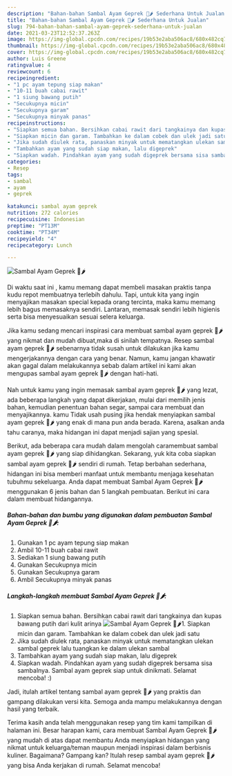 ```yaml
---
description: "Bahan-bahan Sambal Ayam Geprek 🐔🌶️ Sederhana Untuk Jualan"
title: "Bahan-bahan Sambal Ayam Geprek 🐔🌶️ Sederhana Untuk Jualan"
slug: 794-bahan-bahan-sambal-ayam-geprek-sederhana-untuk-jualan
date: 2021-03-23T12:52:37.263Z
image: https://img-global.cpcdn.com/recipes/19b53e2aba506ac8/680x482cq70/sambal-ayam-geprek-🐔🌶️-foto-resep-utama.jpg
thumbnail: https://img-global.cpcdn.com/recipes/19b53e2aba506ac8/680x482cq70/sambal-ayam-geprek-🐔🌶️-foto-resep-utama.jpg
cover: https://img-global.cpcdn.com/recipes/19b53e2aba506ac8/680x482cq70/sambal-ayam-geprek-🐔🌶️-foto-resep-utama.jpg
author: Luis Greene
ratingvalue: 4
reviewcount: 6
recipeingredient:
- "1 pc ayam tepung siap makan"
- "10-11 buah cabai rawit"
- "1 siung bawang putih"
- "Secukupnya micin"
- "Secukupnya garam"
- "Secukupnya minyak panas"
recipeinstructions:
- "Siapkan semua bahan. Bersihkan cabai rawit dari tangkainya dan kupas bawang putih dari kulit arinya"
- "Siapkan micin dan garam. Tambahkan ke dalam cobek dan ulek jadi satu"
- "Jika sudah diulek rata, panaskan minyak untuk mematangkan ulekan sambal geprek lalu tuangkan ke dalam ulekan sambal"
- "Tambahkan ayam yang sudah siap makan, lalu digeprek"
- "Siapkan wadah. Pindahkan ayam yang sudah digeprek bersama sisa sambalnya. Sambal ayam geprek siap untuk dinikmati. Selamat mencoba! :)"
categories:
- Resep
tags:
- sambal
- ayam
- geprek

katakunci: sambal ayam geprek 
nutrition: 272 calories
recipecuisine: Indonesian
preptime: "PT13M"
cooktime: "PT34M"
recipeyield: "4"
recipecategory: Lunch

---
```



![Sambal Ayam Geprek 🐔🌶️](https://img-global.cpcdn.com/recipes/19b53e2aba506ac8/680x482cq70/sambal-ayam-geprek-🐔🌶️-foto-resep-utama.jpg)

Di waktu  saat ini , kamu memang dapat membeli masakan praktis tanpa kudu repot membuatnya terlebih dahulu. Tapi, untuk kita yang ingin menyajikan masakan special kepada orang tercinta, maka kamu memang lebih bagus memasaknya sendiri. Lantaran, memasak sendiri lebih higienis serta bisa menyesuaikan sesuai selera keluarga.

Jika kamu sedang mencari inspirasi cara membuat sambal ayam geprek 🐔🌶️ yang nikmat dan mudah dibuat,maka di sinilah tempatnya. Resep sambal ayam geprek 🐔🌶️  sebenarnya tidak susah untuk dilakukan jika kamu mengerjakannya dengan cara yang benar. Namun, kamu jangan khawatir akan gagal dalam melakukannya 
sebab dalam artikel ini kami akan mengupas sambal ayam geprek 🐔🌶️ dengan hati-hati.  



Nah untuk kamu yang ingin memasak sambal ayam geprek 🐔🌶️ yang lezat, ada beberapa langkah yang dapat dikerjakan, mulai dari memilih jenis bahan, kemudian penentuan bahan segar, sampai cara membuat dan menyajikannya. kamu Tidak usah pusing jika hendak menyiapkan sambal ayam geprek 🐔🌶️ yang enak di mana pun anda berada. Karena, asalkan anda  tahu caranya, maka hidangan ini dapat menjadi sajian yang spesial.

Berikut, ada beberapa cara mudah dalam mengolah caramembuat sambal ayam geprek 🐔🌶️ yang siap dihidangkan. Sekarang, yuk kita coba siapkan sambal ayam geprek 🐔🌶️ sendiri di rumah. Tetap berbahan sederhana, hidangan ini bisa memberi manfaat untuk membantu menjaga kesehatan tubuhmu sekeluarga. Anda dapat membuat Sambal Ayam Geprek 🐔🌶️ menggunakan 6 jenis bahan dan 5 langkah pembuatan. Berikut ini cara dalam membuat hidangannya.

<!--inarticleads1-->

##### Bahan-bahan dan bumbu yang digunakan dalam pembuatan Sambal Ayam Geprek 🐔🌶️:

1. Gunakan 1 pc ayam tepung siap makan
1. Ambil 10-11 buah cabai rawit
1. Sediakan 1 siung bawang putih
1. Gunakan Secukupnya micin
1. Gunakan Secukupnya garam
1. Ambil Secukupnya minyak panas




<!--inarticleads2-->

##### Langkah-langkah membuat Sambal Ayam Geprek 🐔🌶️:

1. Siapkan semua bahan. Bersihkan cabai rawit dari tangkainya dan kupas bawang putih dari kulit arinya
<img src="https://img-global.cpcdn.com/steps/0d1e7d4fc5b6d21d/160x128cq70/sambal-ayam-geprek-🐔🌶️-langkah-memasak-1-foto.jpg" alt="Sambal Ayam Geprek 🐔🌶️">1. Siapkan micin dan garam. Tambahkan ke dalam cobek dan ulek jadi satu
1. Jika sudah diulek rata, panaskan minyak untuk mematangkan ulekan sambal geprek lalu tuangkan ke dalam ulekan sambal
1. Tambahkan ayam yang sudah siap makan, lalu digeprek
1. Siapkan wadah. Pindahkan ayam yang sudah digeprek bersama sisa sambalnya. Sambal ayam geprek siap untuk dinikmati. Selamat mencoba! :)




Jadi, itulah artikel tentang  sambal ayam geprek 🐔🌶️  yang praktis dan gampang dilakukan versi kita. Semoga anda mampu melakukannya dengan hasil yang terbaik. 

Terima kasih anda telah menggunakan resep yang tim kami tampilkan di halaman ini. Besar harapan kami, cara membuat  Sambal Ayam Geprek 🐔🌶️ yang mudah di atas dapat membantu Anda menyiapkan hidangan yang nikmat untuk keluarga/teman maupun menjadi inspirasi dalam berbisnis kuliner. Bagaimana? Gampang kan? Itulah resep sambal ayam geprek 🐔🌶️ yang bisa Anda kerjakan di rumah. Selamat mencoba!

